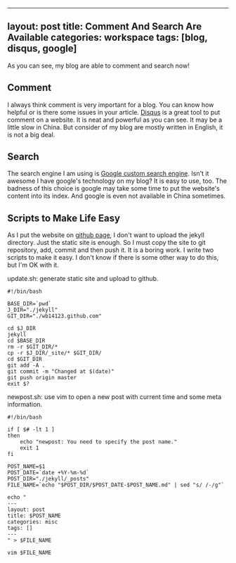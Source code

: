 
---
layout: post
title: Comment And Search Are Available
categories: workspace
tags: [blog, disqus, google]
---

As you can see, my blog are able to comment and search now!

Comment
---

I always think comment is very important for a blog. You can know how helpful or is there some issues in your article. [Disqus](http://disqus.com) is a great tool to put comment on a website. It is neat and powerful as you can see. It may be a little slow in China. But consider of my blog are mostly written in English, it is not a big deal.

Search
---

The search engine I am using is [Google custom search engine](http://www.google.com/cse). Isn't it awesome I have google's technology on my blog? It is easy to use, too. The badness of this choice is google may take some time to put the website's content into its index. And google is even not available in China sometimes.

Scripts to Make Life Easy
---

As I put the website on [github page](http://pages.github.com/), I don't want to upload the jekyll directory. Just the static site is enough. So I must copy the site to git repository, add, commit and then push it. It is a boring work. I write two scripts to make it easy. I don't know if there is some other way to do this, but I'm OK with it.

update.sh: generate static site and upload to github.

    #!/bin/bash
    
    BASE_DIR=`pwd`
    J_DIR="./jekyll"
    GIT_DIR="./wb14123.github.com"
    
    cd $J_DIR
    jekyll
    cd $BASE_DIR
    rm -r $GIT_DIR/*
    cp -r $J_DIR/_site/* $GIT_DIR/
    cd $GIT_DIR
    git add -A .
    git commit -m "Changed at $(date)"
    git push origin master
    exit $?

newpost.sh: use vim to open a new post with current time and some meta information.

    #!/bin/bash
    
    if [ $# -lt 1 ]
    then
        echo "newpost: You need to specify the post name."
        exit 1
    fi
    
    POST_NAME=$1
    POST_DATE=`date +%Y-%m-%d`
    POST_DIR="./jekyll/_posts"
    FILE_NAME=`echo "$POST_DIR/$POST_DATE-$POST_NAME.md" | sed "s/ /-/g"`
    
    echo "
    ---
    layout: post
    title: $POST_NAME
    categories: misc
    tags: []
    ---
    " > $FILE_NAME
    
    vim $FILE_NAME

